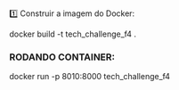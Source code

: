 1️⃣ Construir a imagem do Docker:

docker build -t tech_challenge_f4 .

### RODANDO CONTAINER:

docker run -p 8010:8000 tech_challenge_f4
